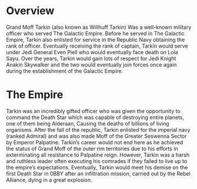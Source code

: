 # Overview

Grand Moff Tarkin (also known as Willhuff Tarkin) Was a well-known military officer who served The Galactic Empire.
Before he served in The Galactic Empire, Tarkin also enlisted for service in the Republic Navy obtaining the rank of officer.
Eventually receiving the rank of captain, Tarkin would serve under Jedi General Even Piell who would eventually face death on Lola Sayu.
Over the years, Tarkin would gain lots of respect for Jedi Knight Anakin Skywalker and the two would eventually join forces once again during the establishment of the Galactic Empire.

# The Empire

Tarkin was an incredibly gifted officer who was given the opportunity to command the Death Star which was capable of destroying entire planets, one of them being Alderaan, Causing the deaths of billions of living organisms.
After the fall of the republic, Tarkin enlisted for the imperial navy (ranked Admiral) and was also made Moff of the Greater Seswenna Sector by Emperor Palpatine.
Tarkin’s career would not end here as he achieved the status of Grand Moff of the outer rim territories due to his efforts in exterminating all resistance to Palpatine reign.
However, Tarkin was a harsh and ruthless leader often executing his comrades if they failed to live up to the empire’s expectations.
Eventually, Tarkin would meet his demise on the first Death Star in 0BBY after an infiltration mission, carried out by the Rebel Alliance, dying in a great explosion.
